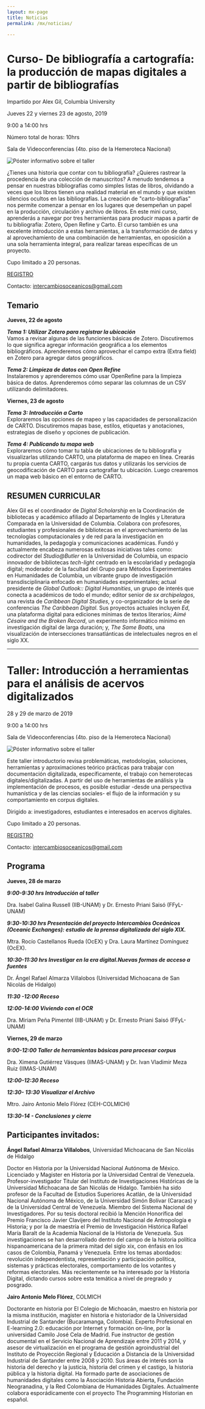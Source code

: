 ```yaml
---
layout: mx-page
title: Noticias
permalink: /mx/noticias/

---
```

# Curso- De bibliografía a cartografía: la producción de mapas digitales a partir de bibliografías


Impartido por Alex Gil, Columbia University

Jueves 22 y viernes 23 de agosto, 2019

9:00 a 14:00 hrs

Número total de horas: 10hrs

Sala de Videoconferencias (4to. piso de la Hemeroteca Nacional)

![Póster informativo sobre el taller](/img/mx/cartel_bibliografia_v3.jpg )

¿Tienes una historia que contar con tu bibliografía? ¿Quieres rastrear la procedencia de una colección
de manuscritos? A menudo tendemos a pensar en nuestras bibliografías como simples listas de libros,
olvidando a veces que los libros tienen una realidad material en el mundo y que existen silencios
ocultos en las bibliografías. La creación de "carto-bibliografías" nos permite comenzar a pensar en los
lugares que desempeñan un papel en la producción, circulación y archivo de libros. En este mini curso,
aprenderás a navegar por tres herramientas para producir mapas a partir de tu bibliografía: Zotero,
Open Refine y Carto. El curso también es una excelente introducción a estas herramientas, a la
transformación de datos y al aprovechamiento de una combinación de herramientas, en oposición a
una sola herramienta integral, para realizar tareas específicas de un proyecto.

Cupo limitado a 20 personas.

[REGISTRO](https://docs.google.com/forms/d/e/1FAIpQLSdNhndUcnXvMqw2QAyCkMtcMhm8X5PPi_MSRrOr70XQV8BxWg/viewform)

Contacto: <intercambiosoceanicos@gmail.com>

## Temario

**Jueves, 22 de agosto**

***Tema 1: Utilizar Zotero para registrar la ubicación***   
Vamos a revisar algunas de las funciones básicas de Zotero. Discutiremos lo que significa
agregar información geográfica a los elementos bibliográficos. Aprenderemos cómo aprovechar el
campo extra (Extra field) en Zotero para agregar datos geográficos.

***Tema 2: Limpieza de datos con Open Refine***  
Instalaremos y aprenderemos cómo usar OpenRefine para la limpieza básica de datos.
Aprenderemos cómo separar las columnas de un CSV utilizando delimitadores.

**Viernes, 23 de agosto**

***Tema 3: Introducción a Carto***  
Exploraremos las opciones de mapeo y las capacidades de personalización de CARTO. Discutiremos
mapas base, estilos, etiquetas y anotaciones, estrategias de diseño y opciones de publicación.

***Tema 4: Publicando tu mapa web***  
Exploraremos cómo tomar tu tabla de ubicaciones de tu bibliografía y visualizarlas
utilizando CARTO, una plataforma de mapeo en línea. Crearás tu propia cuenta CARTO, cargarás
tus datos y utilizarás los servicios de geocodificación de CARTO para cartografiar tu ubicación. Luego
crearemos un mapa web básico en el entorno de CARTO.

## RESUMEN CURRICULAR

Alex Gil es el coordinador de *Digital Scholarship* en la Coordinación de bibliotecas y académico
afiliado al Departamento de Inglés y Literatura Comparada en la Universidad de Columbia. Colabora
con profesores, estudiantes y profesionales de bibliotecas en el aprovechamiento de las tecnologías
computacionales y de red para la investigación en humanidades, la pedagogía y comunicaciones
académicas. Fundó y actualmente encabeza numerosas exitosas iniciativas tales como: codirector del
*Studio@Butler* en la Universidad de Columbia, un espacio innovador de bibliotecas *tech-light* centrado
en la escolaridad y pedagogía digital; moderador de la facultad del Grupo para Métodos
Experimentales en Humanidades de Columbia, un vibrante grupo de investigación transdisciplinaria
enfocado en humanidades experimentales; actual presidente de *Global Outlook:: Digital Humanities*,
un grupo de interés que conecta a académicos de todo el mundo; editor senior de *sx archipelagos*, una
revista de *Caribbean Digital Studies*, y co-organizador de la serie de conferencias *The Caribbean
Digital*. Sus proyectos actuales incluyen *Ed*, una plataforma digital para ediciones mínimas de textos
literarios; *Aimé Césaire and the Broken Record*, un experimento informático mínimo en investigación
digital de larga duración; y, *The Same Boats*, una visualización de intersecciones transatlánticas de
intelectuales negros en el siglo XX.

***
# Taller: Introducción a herramientas para el análisis de acervos digitalizados


28 y 29 de marzo de 2019

9:00  a 14:00 hrs

Sala de Videoconferencias (4to. piso de la Hemeroteca Nacional)

![Póster informativo sobre el taller](/img/mx/mapa.jpg)

Este taller introductorio revisa problemáticas, metodologías, soluciones, herramientas y aproximaciones teórico prácticas para trabajar con documentación digitalizada, específicamente, el trabajo con hemerotecas digitales/digitalizadas. A partir del uso de herramientas de análisis y la implementación de procesos, es posible estudiar -desde una perspectiva humanística y de las ciencias sociales- el flujo de la información y su comportamiento en corpus digitales.

Dirigido a: investigadores, estudiantes e interesados en acervos digitales.

Cupo limitado a 20 personas.

[REGISTRO](https://docs.google.com/forms/d/e/1FAIpQLScnHlkbT95m8LtYYFi32IYNA98yHKS_mppW4quGCnd1ngP_5w/viewform)

Contacto: <intercambiosoceanicos@gmail.com>

## Programa

**Jueves, 28 de marzo**

***9:00-9:30 hrs Introducción al taller***

Dra. Isabel Galina Russell (IIB-UNAM) y Dr. Ernesto Priani Saisó (FFyL-UNAM)  

***9:30-10:30 hrs Presentación del proyecto Intercambios Oceánicos (Oceanic Exchanges): estudio de la prensa digitalizada del siglo XIX.***

Mtra. Rocío Castellanos Rueda (OcEX) y Dra. Laura Martínez Domínguez (OcEX).

***10:30-11:30 hrs Investigar en la era digital.Nuevas formas de acceso a fuentes*** 

Dr. Ángel Rafael Almarza Villalobos (Universidad Michoacana de San Nicolás de Hidalgo)

***11:30 -12:00 Receso***

***12:00-14:00 Viviendo con el OCR***

Dra. Miriam Peña Pimentel (IIB-UNAM) y Dr. Ernesto Priani Saisó (FFyL-UNAM)

**Viernes, 29 de marzo**

***9:00-12:00 Taller de herramientas básicas para procesar corpus***

Dra. Ximena Gutiérrez Vásques  (IIMAS-UNAM) y Dr. Ivan Vladimir Meza Ruiz (IIMAS-UNAM)

***12:00-12:30 Receso***

***12:30- 13:30 Visualizar el Archivo***

Mtro. Jairo Antonio Melo Flórez (CEH-COLMICH)

***13:30-14 - Conclusiones y cierre***

## Participantes invitados:

**Ángel Rafael Almarza Villalobos**, Universidad Michoacana de San Nicolás de Hidalgo

Doctor en Historia por la Universidad Nacional Autónoma de México. Licenciado y Magister en Historia por la Universidad Central de Venezuela. Profesor-investigador Titular del Instituto de Investigaciones Históricas de la Universidad Michoacana de San Nicolás de Hidalgo. También ha sido profesor de la Facultad de Estudios Superiores Acatlán, de la Universidad Nacional Autónoma de México, de la Universidad Simón Bolívar (Caracas) y de la Universidad Central de Venezuela. Miembro del Sistema Nacional de Investigadores. Por su tesis doctoral recibió la Mención Honorífica del Premio Francisco Javier Clavijero del Instituto Nacional de Antropología e Historia; y por la de maestría el Premio de Investigación Histórica Rafael María Baralt de la Academia Nacional de la Historia de Venezuela. Sus investigaciones se han desarrollado dentro del campo de la historia política hispanoamericana de la primera mitad del siglo xix, con énfasis en los casos de Colombia, Panamá y Venezuela. Entre los temas abordados: revolución independentista, representación y participación política, sistemas y prácticas electorales, comportamiento de los votantes y reformas electorales. Más recientemente se ha interesado por la Historia Digital, dictando cursos sobre esta temática a nivel de pregrado y posgrado.

**Jairo Antonio Melo Flórez**, COLMICH

Doctorante en historia por El Colegio de Michoacán, maestro en historia por la misma institución, magister en historia e historiador de la Universidad Industrial de Santander (Bucaramanga, Colombia). Experto Profesional en E-learning 2.0: educación por Internet y formación on-line, por la universidad Camilo José Cela de Madrid. Fue instructor de gestión documental en el Servicio Nacional de Aprendizaje entre 2011 y 2014, y asesor de virtualización en el programa de gestión agroindustrial del Instituto de Proyección Regional y Educación a Distancia de la Universidad Industrial de Santander entre 2008 y 2010.
Sus áreas de interés son la historia del derecho y la justicia, historia del crimen y el castigo, la historia pública y la historia digital. Ha formado parte de asociaciones de humanidades digitales como la Asociación Historia Abierta, Fundación Neogranadina, y la Red Colombiana de Humanidades Digitales. Actualmente colabora esporádicamente con el proyecto The Programming Historian en español.
